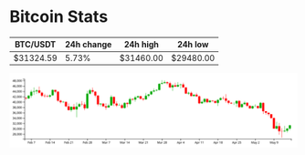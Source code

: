 # Bitcoin Stats

BTC/USDT|24h change|24h high|24h low|
|---|---|---|---|
|$31324.59|5.73%|$31460.00|$29480.00|

<img src="./chart.svg">
